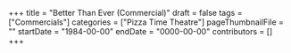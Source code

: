+++
title = "Better Than Ever (Commercial)"
draft = false
tags = ["Commercials"]
categories = ["Pizza Time Theatre"]
pageThumbnailFile = ""
startDate = "1984-00-00"
endDate = "0000-00-00"
contributors = []
+++
